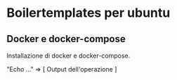# Boilertemplates per ubuntu

## Docker e docker-compose
Installazione di docker e docker-compose.

"Echo ..." => [ Output dell'operazione ]
